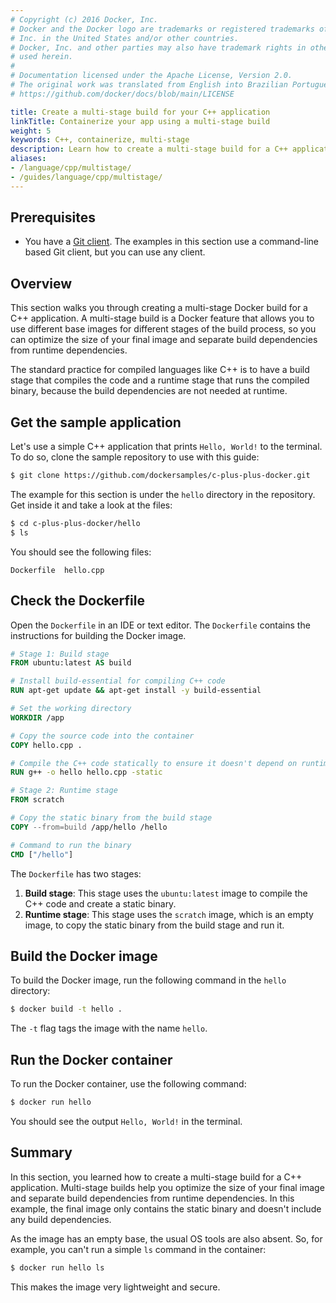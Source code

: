```yaml
---
# Copyright (c) 2016 Docker, Inc.
# Docker and the Docker logo are trademarks or registered trademarks of Docker,
# Inc. in the United States and/or other countries.
# Docker, Inc. and other parties may also have trademark rights in other terms
# used herein.
#
# Documentation licensed under the Apache License, Version 2.0.
# The original work was translated from English into Brazilian Portuguese.
# https://github.com/docker/docs/blob/main/LICENSE

title: Create a multi-stage build for your C++ application
linkTitle: Containerize your app using a multi-stage build
weight: 5
keywords: C++, containerize, multi-stage
description: Learn how to create a multi-stage build for a C++ application.
aliases:
- /language/cpp/multistage/
- /guides/language/cpp/multistage/
---
```

## Prerequisites

- You have a [Git client](https://git-scm.com/downloads). The examples in this section use a command-line based Git client, but you can use any client.

## Overview

This section walks you through creating a multi-stage Docker build for a C++ application.
A multi-stage build is a Docker feature that allows you to use different base images for different stages of the build process,
so you can optimize the size of your final image and separate build dependencies from runtime dependencies.

The standard practice for compiled languages like C++ is to have a build stage that compiles the code and a runtime stage that runs the compiled binary,
because the build dependencies are not needed at runtime.

## Get the sample application

Let's use a simple C++ application that prints `Hello, World!` to the terminal. To do so, clone the sample repository to use with this guide:

```bash
$ git clone https://github.com/dockersamples/c-plus-plus-docker.git
```

The example for this section is under the `hello` directory in the repository. Get inside it and take a look at the files:

```bash
$ cd c-plus-plus-docker/hello
$ ls
```

You should see the following files:

```text
Dockerfile  hello.cpp
```

## Check the Dockerfile

Open the `Dockerfile` in an IDE or text editor. The `Dockerfile` contains the instructions for building the Docker image.

```Dockerfile
# Stage 1: Build stage
FROM ubuntu:latest AS build

# Install build-essential for compiling C++ code
RUN apt-get update && apt-get install -y build-essential

# Set the working directory
WORKDIR /app

# Copy the source code into the container
COPY hello.cpp .

# Compile the C++ code statically to ensure it doesn't depend on runtime libraries
RUN g++ -o hello hello.cpp -static

# Stage 2: Runtime stage
FROM scratch

# Copy the static binary from the build stage
COPY --from=build /app/hello /hello

# Command to run the binary
CMD ["/hello"]
```

The `Dockerfile` has two stages:

1. **Build stage**: This stage uses the `ubuntu:latest` image to compile the C++ code and create a static binary.
2. **Runtime stage**: This stage uses the `scratch` image, which is an empty image, to copy the static binary from the build stage and run it.

## Build the Docker image

To build the Docker image, run the following command in the `hello` directory:

```bash
$ docker build -t hello .
```

The `-t` flag tags the image with the name `hello`.

## Run the Docker container

To run the Docker container, use the following command:

```bash
$ docker run hello
```

You should see the output `Hello, World!` in the terminal.

## Summary

In this section, you learned how to create a multi-stage build for a C++ application. Multi-stage builds help you optimize the size of your final image and separate build dependencies from runtime dependencies.
In this example, the final image only contains the static binary and doesn't include any build dependencies.

As the image has an empty base, the usual OS tools are also absent. So, for example, you can't run a simple `ls` command in the container:

```bash
$ docker run hello ls
```

This makes the image very lightweight and secure.
